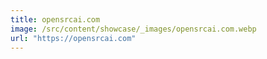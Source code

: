 ```yaml
---
title: opensrcai.com
image: /src/content/showcase/_images/opensrcai.com.webp
url: "https://opensrcai.com"
---
```

